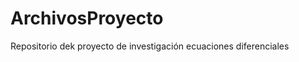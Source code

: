 ArchivosProyecto
================

Repositorio dek proyecto de investigación ecuaciones diferenciales 
